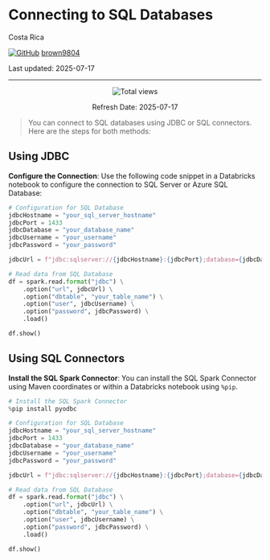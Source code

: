 # Connecting to SQL Databases

Costa Rica

[![GitHub](https://img.shields.io/badge/--181717?logo=github&logoColor=ffffff)](https://github.com/)
[brown9804](https://github.com/brown9804)

Last updated: 2025-07-17

----------

<!-- START BADGE -->
<div align="center">
  <img src="https://img.shields.io/badge/Total%20views-366-limegreen" alt="Total views">
  <p>Refresh Date: 2025-07-17</p>
</div>
<!-- END BADGE -->

> You can connect to SQL databases using JDBC or SQL connectors. Here are the steps for both methods:

## **Using JDBC**

**Configure the Connection**: Use the following code snippet in a Databricks notebook to configure the connection to SQL Server or Azure SQL Database:

```python
# Configuration for SQL Database
jdbcHostname = "your_sql_server_hostname"
jdbcPort = 1433
jdbcDatabase = "your_database_name"
jdbcUsername = "your_username"
jdbcPassword = "your_password"

jdbcUrl = f"jdbc:sqlserver://{jdbcHostname}:{jdbcPort};database={jdbcDatabase}"

# Read data from SQL Database
df = spark.read.format("jdbc") \
    .option("url", jdbcUrl) \
    .option("dbtable", "your_table_name") \
    .option("user", jdbcUsername) \
    .option("password", jdbcPassword) \
    .load()

df.show()
```

## **Using SQL Connectors**

**Install the SQL Spark Connector**: You can install the SQL Spark Connector using Maven coordinates or within a Databricks notebook using `%pip`.

```python
# Install the SQL Spark Connector
%pip install pyodbc

# Configuration for SQL Database
jdbcHostname = "your_sql_server_hostname"
jdbcPort = 1433
jdbcDatabase = "your_database_name"
jdbcUsername = "your_username"
jdbcPassword = "your_password"

jdbcUrl = f"jdbc:sqlserver://{jdbcHostname}:{jdbcPort};database={jdbcDatabase}"

# Read data from SQL Database
df = spark.read.format("jdbc") \
    .option("url", jdbcUrl) \
    .option("dbtable", "your_table_name") \
    .option("user", jdbcUsername) \
    .option("password", jdbcPassword) \
    .load()

df.show()
```
